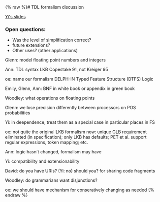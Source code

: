 {% raw %}# TDL formalism discussion

[Yi's slides](http://www.delph-in.net/2013/tdl.pdf)

### Open questions:

- Was the level of simplification correct?
- future extensions?
- Other uses? (other applications)

Glenn: model floating point numbers and integers

Ann: TDL syntax LKB Copestake 91, not Kreiger 95

oe: name our formalism DELPH-IN Typed Feature Structure (DTFS) Logic

Emily, Glenn, Ann: BNF in white book or appendix in green book

Woodley: what operations on floating points

Glenn: we lose precision differently between processors on POS
probabilities

Yi: in deependence, treat them as a special case in particular places in
FS

oe: not quite the original LKB formalism now: unique GLB requirement
eliminated (in specification); only LKB has defaults; PET et al. support
regular expressions, token mapping; etc.

Ann: logic hasn't changed, formalism may have

Yi: compatibility and extensionability

David: do you have URIs? (Yi: no) should you? for sharing code fragments

Woodley: do grammarians want disjunctions?

oe: we should have mechanism for conseratively changing as needed
<update date omitted for speed>{% endraw %}